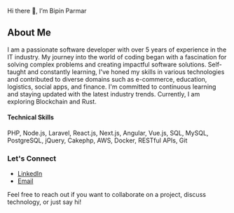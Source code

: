 Hi there 👋, I’m Bipin Parmar

## About Me

I am a passionate software developer with over 5 years of experience in the IT industry. My journey into the world of coding began with a fascination for solving complex problems and creating impactful software solutions. Self-taught and constantly learning, I've honed my skills in various technologies and contributed to diverse domains such as e-commerce, education, logistics, social apps, and finance. I'm committed to continuous learning and staying updated with the latest industry trends. Currently, I am exploring Blockchain and Rust.

#### Technical Skills
PHP, Node.js, Laravel, React.js, Next.js, Angular, Vue.js, SQL, MySQL, PostgreSQL, jQuery, Cakephp, AWS, Docker, RESTful APIs, Git 
### Let's Connect
- [LinkedIn](https://www.linkedin.com/in/bipin-parmar-ba2460134)
- [Email](mailto:parmarbipin96013@gmail.com)

Feel free to reach out if you want to collaborate on a project, discuss technology, or just say hi!
<!---
bipin1611/bipin1611 is a ✨ special ✨ repository because its `README.md` (this file) appears on your GitHub profile.
You can click the Preview link to take a look at your changes.
--->
